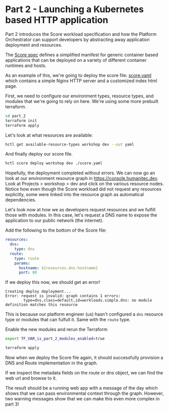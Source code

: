 # Part 2 - Launching a Kubernetes based HTTP application

Part 2 introduces the Score workload specification and how the Platform Orchestrator can support developers by abstracting away application deployment and resources.

The [Score spec](https://docs.score.dev/docs/score-specification/score-spec-reference/) defines a simplified manifest for generic container based applications that can be deployed on a variety of different container runtimes and hosts.

As an example of this, we're going to deploy the score file: [score.yaml](./score.yaml) which contains a simple Nginx HTTP server and a customized index html page.

First, we need to configure our environment types, resource types, and modules that we're going to rely on here. We're using some more prebuilt terraform.

```sh
cd part_2
terraform init
terraform apply
```

Let's look at what resources are available:

```sh
hctl get available-resource-types workshop dev --out yaml
```

And finally deploy our score file.

```sh
hctl score deploy workshop dev ./score.yaml
```

Hopefully, the deployment completed without errors. We can now go an look at our environment resource graph in <https://console.humanitec.dev>. Look at Projects > workshop > dev and click on the various resource nodes. Notice how even though the Score workload did not request any resources explicitly, some were linked into the resource graph as automatical dependencies.

Let's look now at how we as developers request resources and we fulfill those with modules. In this case, let's request a DNS name to expose the application to our public network (the internet).

Add the following to the bottom of the Score file:

```yaml
resources:
  dns:
    type: dns
  route:
    type: route
    params:
      hostname: ${resources.dns.hostname}
      port: 80
```

If we deploy this now, we should get an error!

```
Creating deploy deployment...
Error: request is invalid: graph contains 1 errors:
        type=dns,class=default,id=workloads.simple.dns: no module definition matches this resource
```

This is because our platform engineer (us) hasn't configured a `dns` resource type or modules that can fulfull it. Same with the `route` type.

Enable the new modules and rerun the Terraform

```sh
export TF_VAR_is_part_2_modules_enabled=true

terraform apply
```

Now when we deploy the Score file again, it should successfully provision a DNS and Route implementation in the graph.

If we inspect the metadata fields on the route or dns object, we can find the web url and browse to it.

The result should be a running web app with a message of the day which shows that we can pass environmental context through the graph. However, two warning messages show that we can make this even more complex in part 3!
